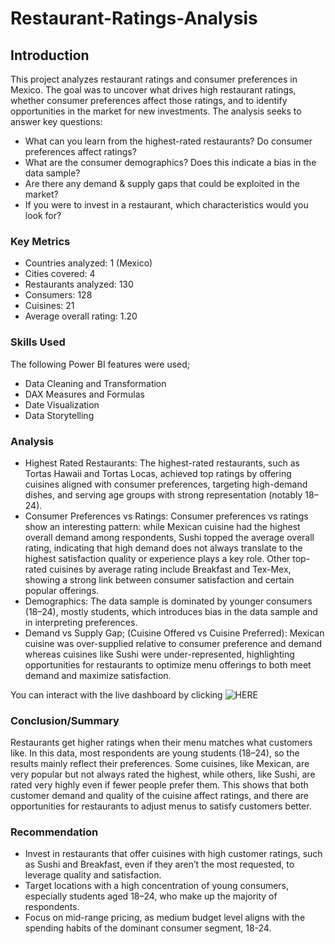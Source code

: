 # Restaurant-Ratings-Analysis
## Introduction
This project analyzes restaurant ratings and consumer preferences in Mexico. The goal was to uncover what drives high restaurant ratings, whether consumer preferences affect those ratings, and to identify opportunities in the market for new investments. The analysis seeks to answer key questions:
- What can you learn from the highest-rated restaurants? Do consumer preferences affect ratings?
- What are the consumer demographics? Does this indicate a bias in the data sample?
- Are there any demand & supply gaps that could be exploited in the market?
- If you were to invest in a restaurant, which characteristics would you look for?

### Key Metrics
- Countries analyzed: 1 (Mexico)
- Cities covered: 4
- Restaurants analyzed: 130
- Consumers: 128
- Cuisines: 21
- Average overall rating: 1.20

### Skills Used
The following Power BI features were used;
- Data Cleaning and Transformation
- DAX Measures and Formulas
- Date Visualization
- Data Storytelling
  
### Analysis
- Highest Rated Restaurants: The highest-rated restaurants, such as Tortas Hawaii and Tortas Locas, achieved top ratings by offering cuisines aligned with consumer preferences, targeting high-demand dishes, and serving age groups with strong representation (notably 18–24).
- Consumer Preferences vs Ratings: Consumer preferences vs ratings show an interesting pattern: while Mexican cuisine had the highest overall demand among respondents, Sushi topped the average overall rating, indicating that high demand does not always translate to the highest satisfaction quality or experience plays a key role. Other top-rated cuisines by average rating include Breakfast and Tex-Mex, showing a strong link between consumer satisfaction and certain popular offerings.
- Demographics: The data sample is dominated by younger consumers (18–24), mostly students, which introduces bias in the data sample and in interpreting preferences. 
- Demand vs Supply Gap; (Cuisine Offered vs Cuisine Preferred): Mexican cuisine was over-supplied relative to consumer preference and demand whereas cuisines like Sushi were under-represented, highlighting opportunities for restaurants to optimize menu offerings to both meet demand and maximize satisfaction.

You can interact with the live dashboard by clicking ![HERE](https://github.com/Hauwa-Ochimana/Restaurant-Ratings-Analysis/blob/main/Restaurant%20Ratings%20Dashboard.pbix)

### Conclusion/Summary
Restaurants get higher ratings when their menu matches what customers like. In this data, most respondents are young students (18–24), so the results mainly reflect their preferences. Some cuisines, like Mexican, are very popular but not always rated the highest, while others, like Sushi, are rated very highly even if fewer people prefer them. This shows that both customer demand and quality of the cuisine affect ratings, and there are opportunities for restaurants to adjust menus to satisfy customers better.

### Recommendation
- Invest in restaurants that offer cuisines with high customer ratings, such as Sushi and Breakfast, even if they aren’t the most requested, to leverage quality and satisfaction.
- Target locations with a high concentration of young consumers, especially students aged 18–24, who make up the majority of respondents.
- Focus on mid-range pricing, as medium budget level aligns with the spending habits of the dominant consumer segment, 18-24.
